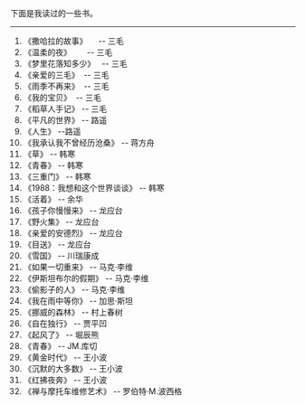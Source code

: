 下面是我读过的一些书。

---

1.  《撒哈拉的故事》     -- 三毛
2.  《温柔的夜》        -- 三毛
3.  《梦里花落知多少》   -- 三毛
4.  《亲爱的三毛》  -- 三毛
5.  《雨季不再来》  -- 三毛
6.  《我的宝贝》  -- 三毛
7.  《稻草人手记》 -- 三毛
8.  《平凡的世界》 -- 路遥
9.  《人生》 --路遥
10. 《我承认我不曾经历沧桑》 -- 蒋方舟
11. 《草》 -- 韩寒
12. 《青春》 -- 韩寒
13. 《三重门》 -- 韩寒
14. 《1988：我想和这个世界谈谈》 -- 韩寒
15. 《活着》 -- 余华
16. 《孩子你慢慢来》 -- 龙应台
17. 《野火集》 -- 龙应台
18. 《亲爱的安德烈》 -- 龙应台
19. 《目送》 -- 龙应台
20. 《雪国》 -- 川瑞康成
21. 《如果一切重来》 -- 马克·李维
22. 《伊斯坦布尔的假期》 -- 马克·李维
23. 《偷影子的人》 -- 马克·李维
24. 《我在雨中等你》 -- 加思·斯坦
25. 《挪威的森林》 -- 村上春树
26. 《自在独行》 -- 贾平凹
27. 《起风了》 -- 堀辰熊
28. 《青春》 -- JM.库切
29. 《黄金时代》 -- 王小波
30. 《沉默的大多数》 -- 王小波
31. 《红拂夜奔》 -- 王小波
32. 《禅与摩托车维修艺术》 -- 罗伯特·M.波西格
